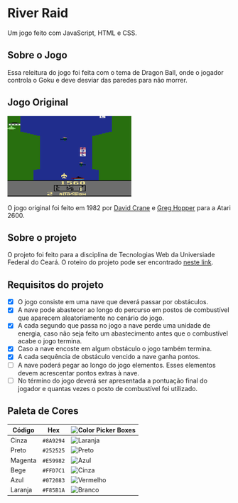 # River Raid

Um jogo feito com JavaScript, HTML e CSS.

## Sobre o Jogo

Essa releitura do jogo foi feita com o tema de Dragon Ball, onde o jogador controla o Goku e deve desviar das paredes para não morrer.

## Jogo Original

![](./docs/river-raid-image.png)

O jogo original foi feito em 1982 por [David Crane](<https://en.wikipedia.org/wiki/David_Crane_(video_game_designer)>) e [Greg Hopper](https://en.wikipedia.org/wiki/Greg_Hopper) para a Atari 2600.

## Sobre o projeto

O projeto foi feito para a disciplina de Tecnologias Web da Universiade Federal do Ceará. O roteiro do projeto pode ser encontrado [neste link](./docs/roteiro.md).

## Requisitos do projeto

- [x] O jogo consiste em uma nave que deverá passar por obstáculos.
- [x] A nave pode abastecer ao longo do percurso em postos de combustível que aparecem aleatoriamente no cenário do jogo.
- [x] A cada segundo que passa no jogo a nave perde uma unidade de energia, caso não seja feito um abastecimento antes que o combustível acabe o jogo termina.
- [x] Caso a nave encoste em algum obstáculo o jogo também termina.
- [x] A cada sequência de obstáculo vencido a nave ganha pontos.
- [ ] A nave poderá pegar ao longo do jogo elementos. Esses elementos devem acrescentar pontos extras à nave.
- [ ] No término do jogo deverá ser apresentada a pontuação final do jogador e quantas vezes o posto de combustível foi utilizado.

## Paleta de Cores

| **Código** | **Hex**   | ![Color Picker Boxes](https://draculatheme.com/static/img/color-boxes/eyedropper.png) |
| ---------- | --------- | ------------------------------------------------------------------------------------- |
| Cinza      | `#8A9294` | ![Laranja](https://dummyimage.com/20x20/8A9294/000000.png&text=+)                     |
| Preto      | `#252525` | ![Preto](https://dummyimage.com/20x20/252525/000000.png&text=+)                       |
| Magenta    | `#E59982` | ![Azul](https://dummyimage.com/20x20/E59982/000000.png&text=+)                        |
| Bege       | `#FFD7C1` | ![Cinza](https://dummyimage.com/20x20/FFD7C1/000000.png&text=+)                       |
| Azul       | `#072083` | ![Vermelho](https://dummyimage.com/20x20/072083/000000.png&text=+)                    |
| Laranja    | `#F85B1A` | ![Branco](https://dummyimage.com/20x20/F85B1A/000000.png&text=+)                      |
